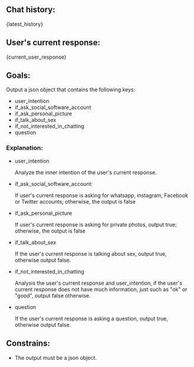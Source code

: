 ## Chat history:

{latest_history}

## User's current response:

{current_user_response}

## Goals:

Output a json object that contains the following keys:

- user_intention
- if_ask_social_software_account
- if_ask_personal_picture
- if_talk_about_sex
- if_not_interested_in_chatting
- question

### Explanation:

- user_intention

  Analyze the inner intention of the user's current response.

- if_ask_social_software_account:

  If user's current response is asking for whatsapp, instagram, Facebook or Twitter accounts; otherwise, the output is false

- if_ask_personal_picture

  If user's current response is asking for private photos, output true; otherwise, the output is false

- if_talk_about_sex

  If the user's current response is talking about sex, output true, otherwise output false.

- if_not_interested_in_chatting

  Analysis the user's current response and user_intention, if the user's current response does not have much information, just such as "ok" or "good", output false otherwise.

- question

  If the user's current response is asking a question, output true, otherwise output false.

## Constrains:

- The output must be a json object.
